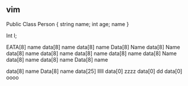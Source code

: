 ## vim

Public Class Person {
    string name;
    int age;
    name
}

Int I;

EATA[8]    name
data[8]    name
data[8]    name
Data[8]    Name
data[8]    Name
data[8]    name
data[8]    name
data[8]    name
data[8]    name
data[8]    Name
data[8]    name
data[8]    name
Data[8]    name

data[8]    name
Data[8]    name
data[25]    lllll
data[0]    zzzz
data[0]    dd
data[0]    oooo

